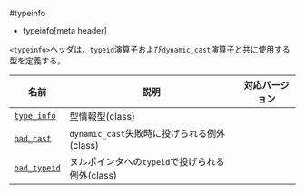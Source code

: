 #typeinfo
* typeinfo[meta header]

`<typeinfo>`ヘッダは、`typeid`演算子および`dynamic_cast`演算子と共に使用する型を定義する。

| 名前 | 説明 | 対応バージョン |
|------------------------------------------|-------------------------------------------------|-------|
| [`type_info`](typeinfo/type_info.md)   | 型情報型(class) | |
| [`bad_cast`](typeinfo/bad_cast.md)     | `dynamic_cast`失敗時に投げられる例外(class) | |
| [`bad_typeid`](typeinfo/bad_typeid.md) | ヌルポインタへの`typeid`で投げられる例外(class) | |

